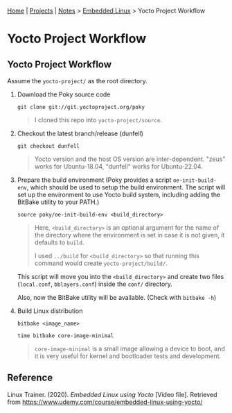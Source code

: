 [Home](../../) | [Projects](../../projects) | [Notes](../) > <a href="./">Embedded Linux</a> > Yocto Project Workflow

# Yocto Project Workflow



## Yocto Project Workflow

Assume the `yocto-project/` as the root directory.

1. Download the Poky source code

   ```plain
   git clone git://git.yoctoproject.org/poky
   ```

   > I cloned this repo into `yocto-project/source`.

2. Checkout the latest branch/release (dunfell)

   ```plain
   git checkout dunfell
   ```

   > Yocto version and the host OS version are inter-dependent. "zeus" works for Ubuntu-18.04, "dunfell" works for Ubuntu-22.04.

3. Prepare the build environment (Poky provides a script `oe-init-build-env`, which should be used to setup the build environment. The script will set up the environment to use Yocto build system, including adding the BitBake utility to your PATH.)

   ```plain
   source poky/oe-init-build-env <build_directory>
   ```

   > Here, `<build_directory>` is an optional argument for the name of the directory where the environment is set in case it is not given, it defaults to `build`.
   >
   > I used `../build` for `<build_directory>` so that running this command would create `yocto-project/build/`.

   This script will move you into the `<build_directory>` and create two files (`local.conf`, `bblayers.conf`) inside the `conf/` directory.

   Also, now the BitBake utility will be available. (Check with `bitbake -h`)

4. Build Linux distribution

   ```plain
   bitbake <image_name>
   ```

   ```plain
   time bitbake core-image-minimal
   ```

   > `core-image-minimal` is a small image allowing a device to boot, and it is very useful for kernel and bootloader tests and development.





## Reference

Linux Trainer. (2020). *Embedded Linux using Yocto* [Video file]. Retrieved from https://www.udemy.com/course/embedded-linux-using-yocto/